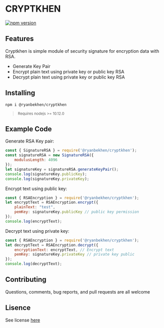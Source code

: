 # CRYPTKHEN
[![npm version](https://badge.fury.io/js/%40ryanbekhen%2Fcryptkhen.svg)](https://badge.fury.io/js/%40ryanbekhen%2Fcryptkhen)

## Features
Cryptkhen is simple module of security signature for encryption data with RSA.

* Generate Key Pair
* Encrypt plain text using private key or public key RSA
* Decrypt plain text using private key or public key RSA

## Installing
```shell script
npm i @ryanbekhen/cryptkhen
```
> <sub>Requires nodejs >= 10.12.0</sub>

## Example Code
Generate RSA Key pair:
```javascript
const { SignatureRSA } = require('@ryanbekhen/cryptkhen');
const signatureRSA = new SignatureRSA({
    modulusLength: 4096
});
let signatureKey = signatureRSA.generateKeyPair();
console.log(signatureKey.publicKey);
console.log(signatureKey.privateKey);
```

Encrypt text using public key:
```javascript
const { RSAEncryption } = require('@ryanbekhen/cryptkhen');
let encryptText = RSAEncryption.encrypt({
    plainText: "test",
    pemKey: signatureKey.publicKey // public key permission
});
console.log(encryptText);
```

Decrypt text using private key:
```javascript
const { RSAEncryption } = require('@ryanbekhen/cryptkhen');
let decryptText = RSAEncryption.decrypt({
    encryptionText: encryptText, // Encrypt text
    pemKey: signatureKey.privateKey // private key public
});
console.log(decryptText);
```

## Contributing
Questions, comments, bug reports, and pull requests are all welcome

## Lisence
See license [here]('https://github.com/ryanbekhen/cryptkhen/blob/master/LICENSE')
